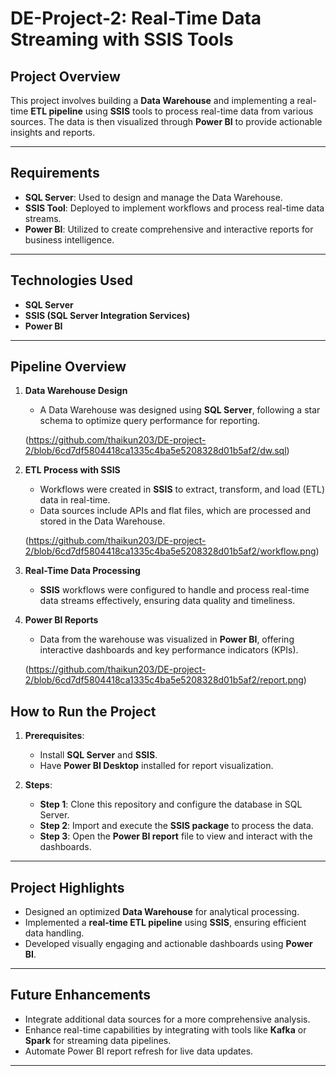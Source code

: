 # DE-Project-2: Real-Time Data Streaming with SSIS Tools

## **Project Overview**
This project involves building a **Data Warehouse** and implementing a real-time **ETL pipeline** using **SSIS** tools to process real-time data from various sources. The data is then visualized through **Power BI** to provide actionable insights and reports.

---

## **Requirements**
- **SQL Server**: Used to design and manage the Data Warehouse.
- **SSIS Tool**: Deployed to implement workflows and process real-time data streams.
- **Power BI**: Utilized to create comprehensive and interactive reports for business intelligence.

---

## **Technologies Used**
- **SQL Server**  
- **SSIS (SQL Server Integration Services)**  
- **Power BI**  

---

## **Pipeline Overview**
1. **Data Warehouse Design**  
   - A Data Warehouse was designed using **SQL Server**, following a star schema to optimize query performance for reporting.  
  
   (https://github.com/thaikun203/DE-project-2/blob/6cd7df5804418ca1335c4ba5e5208328d01b5af2/dw.sql)
2. **ETL Process with SSIS**  
   - Workflows were created in **SSIS** to extract, transform, and load (ETL) data in real-time.  
   - Data sources include APIs and flat files, which are processed and stored in the Data Warehouse.  
  
   (https://github.com/thaikun203/DE-project-2/blob/6cd7df5804418ca1335c4ba5e5208328d01b5af2/workflow.png)

3. **Real-Time Data Processing**  
   - **SSIS** workflows were configured to handle and process real-time data streams effectively, ensuring data quality and timeliness.

4. **Power BI Reports**  
   - Data from the warehouse was visualized in **Power BI**, offering interactive dashboards and key performance indicators (KPIs).  
  
   (https://github.com/thaikun203/DE-project-2/blob/6cd7df5804418ca1335c4ba5e5208328d01b5af2/report.png)

## **How to Run the Project**
1. **Prerequisites**:
   - Install **SQL Server** and **SSIS**.
   - Have **Power BI Desktop** installed for report visualization.

2. **Steps**:
   - **Step 1**: Clone this repository and configure the database in SQL Server.
   - **Step 2**: Import and execute the **SSIS package** to process the data.
   - **Step 3**: Open the **Power BI report** file to view and interact with the dashboards.

---

## **Project Highlights**
- Designed an optimized **Data Warehouse** for analytical processing.
- Implemented a **real-time ETL pipeline** using **SSIS**, ensuring efficient data handling.
- Developed visually engaging and actionable dashboards using **Power BI**.

---

## **Future Enhancements**
- Integrate additional data sources for a more comprehensive analysis.
- Enhance real-time capabilities by integrating with tools like **Kafka** or **Spark** for streaming data pipelines.
- Automate Power BI report refresh for live data updates.

---


 
